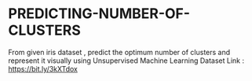 # PREDICTING-NUMBER-OF-CLUSTERS
From given iris dataset , predict the optimum number of clusters and represent it visually using Unsupervised Machine Learning  Dataset Link : https://bit.ly/3kXTdox
